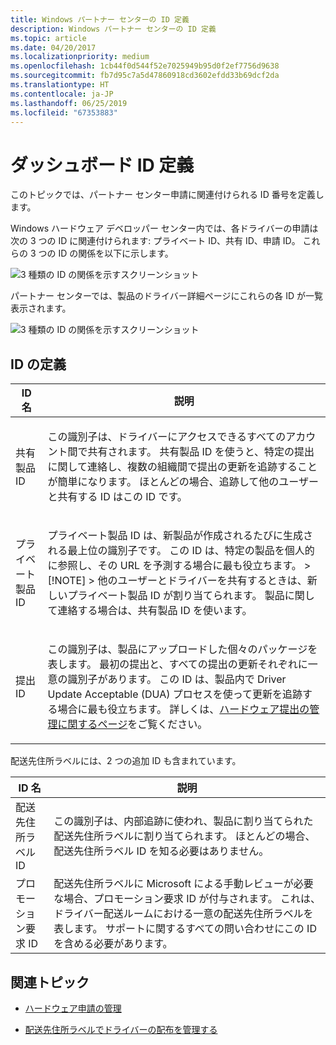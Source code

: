 ```yaml
---
title: Windows パートナー センターの ID 定義
description: Windows パートナー センターの ID 定義
ms.topic: article
ms.date: 04/20/2017
ms.localizationpriority: medium
ms.openlocfilehash: 1cb44f0d544f52e7025949b95d0f2ef7756d9638
ms.sourcegitcommit: fb7d95c7a5d47860918cd3602efdd33b69dcf2da
ms.translationtype: HT
ms.contentlocale: ja-JP
ms.lasthandoff: 06/25/2019
ms.locfileid: "67353883"
---
```

# <a name="dashboard-id-definitions"></a>ダッシュボード ID 定義

このトピックでは、パートナー センター申請に関連付けられる ID 番号を定義します。

Windows ハードウェア デベロッパー センター内では、各ドライバーの申請は次の 3 つの ID に関連付けられます: プライベート ID、共有 ID、申請 ID。 これらの 3 つの ID の関係を以下に示します。

![3 種類の ID の関係を示すスクリーンショット](images/id_relationship.png)

パートナー センターでは、製品のドライバー詳細ページにこれらの各 ID が一覧表示されます。

![3 種類の ID の関係を示すスクリーンショット](images/id_driver_details.png)

## <a name="id-definitions"></a>ID の定義

<table>
<thead>
<tr class="header">
<th>ID 名</th>
<th>説明</th>
</tr>
</thead>
<tbody>
<tr class="odd">
<td><p>共有製品 ID</p></td>
<td><p>この識別子は、ドライバーにアクセスできるすべてのアカウント間で共有されます。 共有製品 ID を使うと、特定の提出に関して連絡し、複数の組織間で提出の更新を追跡することが簡単になります。 ほとんどの場合、追跡して他のユーザーと共有する ID はこの ID です。</p></td>
</tr>
<tr class="even">
<td><p>プライベート製品 ID</p></td>
<td><p>プライベート製品 ID は、新製品が作成されるたびに生成される最上位の識別子です。 この ID は、特定の製品を個人的に参照し、その URL を予測する場合に最も役立ちます。
&gt; [!NOTE] &gt; 他のユーザーとドライバーを共有するときは、新しいプライベート製品 ID が割り当てられます。 製品に関して連絡する場合は、共有製品 ID を使います。
</p>
</td>
</tr>
<tr class="odd">
<td><p>提出 ID</p></td>
<td><p>この識別子は、製品にアップロードした個々のパッケージを表します。 最初の提出と、すべての提出の更新それぞれに一意の識別子があります。 この ID は、製品内で Driver Update Acceptable (DUA) プロセスを使って更新を追跡する場合に最も役立ちます。 詳しくは、<a href="https://docs.microsoft.com/windows-hardware/drivers/dashboard/manage-your-hardware-submissions" data-raw-source="[Manage your hardware submissions](https://docs.microsoft.com/windows-hardware/drivers/dashboard/manage-your-hardware-submissions)">ハードウェア提出の管理に関するページ</a>をご覧ください。 </p></td>
</tr>
</tbody>
</table>

配送先住所ラベルには、2 つの追加 ID も含まれています。

|ID 名 | 説明|
|--- | ---|
|配送先住所ラベル ID | この識別子は、内部追跡に使われ、製品に割り当てられた配送先住所ラベルに割り当てられます。 ほとんどの場合、配送先住所ラベル ID を知る必要はありません。|
|プロモーション要求 ID | 配送先住所ラベルに Microsoft による手動レビューが必要な場合、プロモーション要求 ID が付与されます。 これは、ドライバー配送ルームにおける一意の配送先住所ラベルを表します。 サポートに関するすべての問い合わせにこの ID を含める必要があります。|

## <a name="related-topics"></a>関連トピック

* [ハードウェア申請の管理](https://docs.microsoft.com/windows-hardware/drivers/dashboard/manage-your-hardware-submissions)

* [配送先住所ラベルでドライバーの配布を管理する](https://docs.microsoft.com/windows-hardware/drivers/dashboard/manage-driver-distribution-by-submission)
